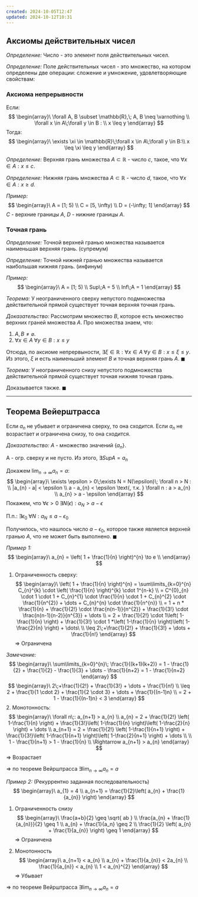 ```yaml
---
created: 2024-10-05T12:47
updated: 2024-10-12T10:31
---
```

## Аксиомы действительных чисел 

*Определение:* Число - это элемент поля действительных чисел.

*Определение:* Поле действительных чисел - это множество, на котором определены две операции: сложение и умножение, удовлетворяющие свойствам:

### Аксиома непрерывности

Если:
$$
\begin{array}\
\forall A, B \subset  \mathbb{R},\; A, B \neq \varnothing \\ \forall x \in A\;\forall y \in B :  \\
x \leq y
\end{array}
$$
Тогда:
$$
\begin{array}\
\exists \xi \in \mathbb{R}\;\forall x \in A\;\forall y \in B:\\ x \leq \xi \leq y
\end{array}
$$

*Определение:* Верхняя грань множества $A \subset \mathbb{R}$ - число $c$, такое, что $\forall x \in A : x \leq c$.

*Определение:* Нижняя грань множества $A \subset \mathbb{R}$ - число $d$, такое, что $\forall x \in A : x \geq d$.

*Пример:* 
$$
\begin{array}\
A = [1; 5) \\
C = [5, \infty) \\
D = (-\infty; 1]
\end{array}
$$
$C$ - верхние границы $A$, $D$ - нижние границы $A$.

### Точная грань

*Определение:* Точной верхней гранью множества называется наименьшая верхняя грань. (супремум)

*Определение:* Точной нижней гранью множества называется наибольшая нижняя грань. (инфинум)

*Пример:* 
$$
\begin{array}\
A = [1; 5) \\
Sup\;A = 5 \\
Inf\;A = 1
\end{array}
$$

*Теорема:* У неограниченного сверху непустого подмножества действительной прямой существует точная верхняя точная грань.

*Доказательство:* Рассмотрим множество $B$, которое есть множество верхних граней множества $A$. Про множества знаем, что:

1. $A, B \neq \varnothing$. 
2. $\forall x \in A\;\forall y \in B : x \leq y$

Отсюда, по аксиоме непрервыности, $\exists \xi \in \mathbb{R} : \forall x \in A\; \forall y \in B : x \leq \xi \leq y$. Из этого, $\xi$ и есть наименьший элемент $B$ и точная верхняя грань $A$. $\blacksquare$

*Теорема:* У неограниченного снизу непустого подмножества действительной прямой существует точная нижняя точная грань.

Доказывается также. $\blacksquare$

---

## Теорема Вейерштрасса

Если $a_{n}$ не убывает и ограничена сверху, то она сходится.
Если $a_{n}$ не возрастает и ограничена снизу, то она сходится.

*Доказательство:* $A$ - множество значений $\{a_{n}\}$. 

A - огр. сверху и не пусто. Из этого, $\exists Sup A = a_{n}$ 

Докажем $\lim_{{n}\to{\infty}}a_{n} = a$:
$$
\begin{array}\
\exists \epsilon > 0\;\exists N = N(\epsilon)\; \forall n > N :  \\
|a_{n} - a| < \epsilon \\
a - a_{n} < \epsilon \text{, т.к. } \forall n :  a > a_{n}  \\
a_{n} > a - \epsilon
\end{array}
$$
Покажем, что $\forall \epsilon > 0\; \exists N(\epsilon) : a_{N} > a- \epsilon$

П.п.: $\exists \epsilon_{0}\; \forall N : a_{N} \leq a-\epsilon_{0}$

Получилось, что нашлось число $a - \epsilon_{0}$, которое также является верхней гранью $A$, что не может быть выполнено. $\blacksquare$

*Пример 1:* 
$$
\begin{array}\
a_{n} = \left( 1 + \frac{1}{n} \right)^{n} \to e \\
\end{array}
$$
1. Ограниченность сверху:
$$
\begin{array}\
\left( 1 + \frac{1}{n} \right)^{n} = \sum\limits_{k=0}^{n} C_{n}^{k} \cdot \left( \frac{1}{n} \right)^{k} \cdot 1^{n-k} \\
= C^{0}_{n} \cdot 1 \cdot 1 + C_{n}^{1} \cdot \frac{1}{n} \cdot 1 + C_{n}^{2} \cdot \frac{1}{n^{2}} + \dots + C_{n}^{n} \cdot \frac{1}{n^{n}} \\
= 1 + n * \frac{1}{n} + \frac{1}{2!} \cdot \frac{n(n-1)}{n^{2}} + \frac{1}{3!} \cdot \frac{n(n-1)(n-2)}{n^{3}} + \dots \\
= 2 + \frac{1}{2!} \cdot 1\left( 1-\frac{1}{n} \right) + \frac{1}{3!} \cdot 1 *\left( 1-\frac{1}{n} \right)\left( 1-\frac{2}{n} \right) + \dots\ \\
\leq 2\;+\frac{1}{2!} + \frac{1}{3!} + \dots + \frac{1}{n!}
\end{array}
$$
$\Rightarrow$ Ограничена

*Замечание:* 
$$
\begin{array}\
\sum\limits_{k=0}^{n}\; \frac{1}{(k+1)(k+2)} = 1 - \frac{1}{2} + \frac{1}{2} - \frac{1}{3} + \dots - \frac{1}{n+2} = 1 - \frac{1}{n+2}
\end{array}
$$
$$
\begin{array}\
2\;+\frac{1}{2!} + \frac{1}{3!} + \dots + \frac{1}{n!} \\
\leq 2 + \frac{1}{1 \cdot 2} + \frac{1}{2 \cdot 3} + \dots + \frac{1}{(n-1)n} \\
= 2 + 1 - \frac{1}{(n-1)n} < 3
\end{array}
$$
2. Монотонность:
$$
\begin{array}\
\forall n\;: a_{n+1} > a_{n} \\
a_{n} = 2 + \frac{1}{2!} \left( 1-\frac{1}{n} \right) + \frac{1}{3!}\left( 1-\frac{1}{n} \right)\left( 1-\frac{2}{n} \right) + \dots \\
a_{n+1} = 2 + \frac{1}{2!} \left( 1-\frac{1}{n+1} \right) + \frac{1}{3!}\left( 1-\frac{1}{n+1} \right)\left( 1-\frac{2}{n+1} \right) + \dots \\ \\
1 - \frac{1}{n+1} > 1 - \frac{1}{n} \\
\Rightarrow a_{n+1} > a_{n}
\end{array}
$$
$\Rightarrow$ Возрастает

$\Rightarrow$ по теореме Вейрштрасса $\exists \lim_{{n}\to{\infty}}a_{n} = a$

*Пример 2:* (Рекуррентно заданная последовательность)
$$
\begin{array}\
a_{1} = 4 \\
a_{n+1} = \frac{1}{2}\left( a_{n} + \frac{1}{a_{n}} \right)
\end{array}
$$
1. Ограниченность снизу
$$
\begin{array}\
\frac{a+b}{2} \geq \sqrt{ ab } \\
\frac{a_{n} + \frac{1}{a_{n}}}{2} \geq 1 \\
a_{n} + \frac{1}{a_n} \geq 2 \\
\frac{1}{2} \left( a_{n} + \frac{1}{a_{n}} \right) \geq 1
\end{array}
$$
$\Rightarrow$ Ограничена

2. Монотонность
$$
\begin{array}\
a_{n+1} < a_{n} \\
a_{n} + \frac{1}{a_{n}} < 2a_{n} \\
\frac{1}{a_{n}} < a_{n} \\
1 < a_{n}^{2}
\end{array}
$$
$\Rightarrow$ Убывает

$\Rightarrow$ по теореме Вейрштрасса $\exists \lim_{{n}\to{\infty}}a_{n} = a$

